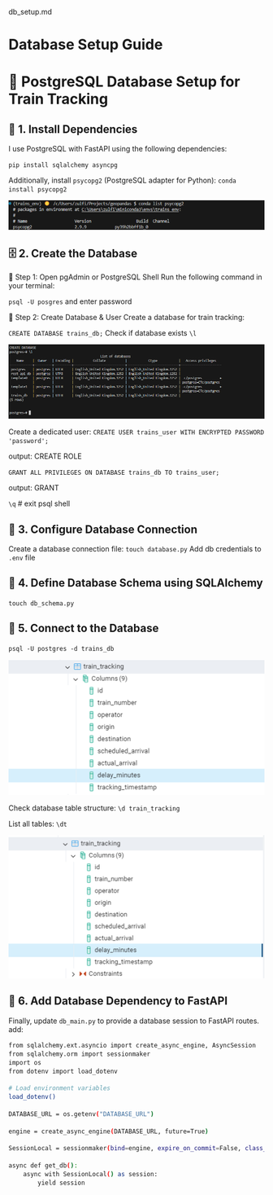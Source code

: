 db_setup.md
# Database Setup Guide 

# 🚄 PostgreSQL Database Setup for Train Tracking
## 📌 1. Install Dependencies
I use PostgreSQL with FastAPI using the following dependencies:

`pip install sqlalchemy asyncpg`

Additionally, install `psycopg2` (PostgreSQL adapter for Python):
`conda install psycopg2`

![alt text](images_db/image-3.png)

## 🗄 2. Create the Database
🔹 Step 1: Open pgAdmin or PostgreSQL Shell
Run the following command in your terminal:

`psql -U posgres` and enter password 

🔹 Step 2: Create Database & User
Create a database for train tracking:

`CREATE DATABASE trains_db;`
Check if database exists
`\l` 

![alt text](images_db/image-1.png)


Create a dedicated user:
`CREATE USER trains_user WITH ENCRYPTED PASSWORD 'password';`

output: CREATE ROLE

`GRANT ALL PRIVILEGES ON DATABASE trains_db TO trains_user;`

output: GRANT

`\q` # exit psql shell 

## 🔧 3. Configure Database Connection
Create a database connection file:
`touch database.py`
Add db credentials to `.env` file 

## 📜 4. Define Database Schema using **SQLAlchemy** 
`touch db_schema.py`

## 🔗 5. Connect to the Database

`psql -U postgres -d trains_db`
 
 ![alt text](images_db/image-4.png)

Check database table structure:
`\d train_tracking`

List all tables:
`\dt`


![alt text](images_db/image-5.png)

## 🚀 6. Add Database Dependency to FastAPI
Finally, update `db_main.py` to provide a database session to FastAPI routes.
add:
```bash
from sqlalchemy.ext.asyncio import create_async_engine, AsyncSession
from sqlalchemy.orm import sessionmaker
import os
from dotenv import load_dotenv

# Load environment variables
load_dotenv()

DATABASE_URL = os.getenv("DATABASE_URL")

engine = create_async_engine(DATABASE_URL, future=True)

SessionLocal = sessionmaker(bind=engine, expire_on_commit=False, class_=AsyncSession)

async def get_db():
    async with SessionLocal() as session:
        yield session
```